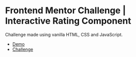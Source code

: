 # Frontend Mentor Challenge | Interactive Rating Component

Challenge made using vanilla HTML, CSS and JavaScript.

- [Demo](https://gabrielspessoa.github.io/fm-interactive-rating-component/)
- [Challenge](https://www.frontendmentor.io/challenges/interactive-rating-component-koxpeBUmI)
